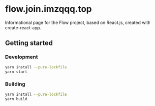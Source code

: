 # flow.join.imzqqq.top

Informational page for the Flow project, based on React.js, created with create-react-app.

## Getting started

### Development

```bash
yarn install --pure-lockfile
yarn start
```

### Building

```bash
yarn install --pure-lockfile
yarn build
```
